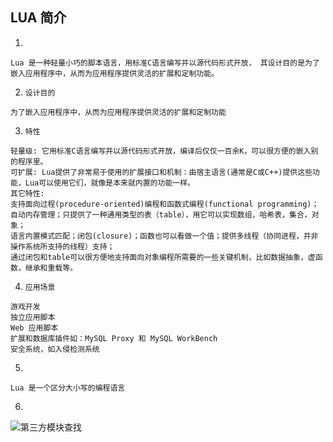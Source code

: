 ## LUA 简介
1. 
```
Lua 是一种轻量小巧的脚本语言，用标准C语言编写并以源代码形式开放， 其设计目的是为了嵌入应用程序中，从而为应用程序提供灵活的扩展和定制功能。
```
2. `设计目的`
```
为了嵌入应用程序中，从而为应用程序提供灵活的扩展和定制功能
```
3. `特性`
```
轻量级: 它用标准C语言编写并以源代码形式开放，编译后仅仅一百余K，可以很方便的嵌入别的程序里。
可扩展: Lua提供了非常易于使用的扩展接口和机制：由宿主语言(通常是C或C++)提供这些功能，Lua可以使用它们，就像是本来就内置的功能一样。
其它特性:
支持面向过程(procedure-oriented)编程和函数式编程(functional programming)；
自动内存管理；只提供了一种通用类型的表（table），用它可以实现数组，哈希表，集合，对象；
语言内置模式匹配；闭包(closure)；函数也可以看做一个值；提供多线程（协同进程，并非操作系统所支持的线程）支持；
通过闭包和table可以很方便地支持面向对象编程所需要的一些关键机制，比如数据抽象，虚函数，继承和重载等。
```
4. `应用场景`
```
游戏开发
独立应用脚本
Web 应用脚本
扩展和数据库插件如：MySQL Proxy 和 MySQL WorkBench
安全系统，如入侵检测系统
```
5. 
```
Lua 是一个区分大小写的编程语言
```
6.
 ![第三方模块查找](http://blog.csdn.net/whynottrythis/article/details/44996229?reload)